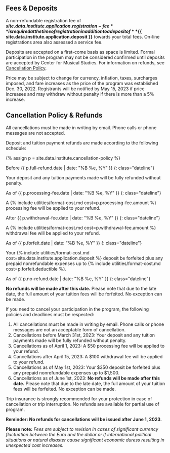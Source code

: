 ## Fees & Deposits
 
A non-refundable registration fee of **${{ site.data.institute.application.registration-fee }}**
is required at the time of registration in addition to a deposit of
**${{ site.data.institute.application.deposit }}** towards your total fees. On-line
registrations area also assessed a service fee.
 
Deposits are accepted on a first-come basis as space is limited.
Formal participation in the program may not be considered confirmed until
deposits are accepted by Center for Musical Studies. For information on
refunds, see [Cancellation Policy](#cancellation-policy--refunds).
 
Price may be subject to change for currency, inflation, taxes, surcharges
imposed, and fare increases as the price of the program was established Dec.
30, 2022. Registrants will be notified by May 15, 2023 if price increases and
may withdraw without penalty if there is more than a 5% increase.

## Cancellation Policy & Refunds

All cancellations must be made in writing by email. Phone calls or phone messages are not accepted.

Deposit and tuition payment refunds are made according to the following schedule:

{% assign p = site.data.institute.cancellation-policy %}

<div id="cancellation-schedule" markdown="1">
Before {{ p.full-refund.date | date: "%B %e, %Y" }}
{: class="dateline"}

Your deposit and any tuition payments made will be fully refunded without penalty.

As of {{ p.processing-fee.date | date: "%B %e, %Y" }}
{: class="dateline"}

A {% include utilities/format-cost.md cost=p.processing-fee.amount %} processing fee will be applied to your refund.

After {{ p.withdrawal-fee.date | date: "%B %e, %Y" }}
{: class="dateline"}

A {% include utilities/format-cost.md cost=p.withdrawal-fee.amount %} withdrawal fee will be applied to your refund.

As of {{ p.forfeit.date | date: "%B %e, %Y" }}
{: class="dateline"}

Your {% include utilities/format-cost.md cost=site.data.institute.application.deposit %} deposit be forfeited plus any prepaid nonrefundable expenses up to {% include utilities/format-cost.md cost=p.forfeit.deductible %}.

As of {{ p.no-refund.date | date: "%B %e, %Y" }}
{: class="dateline"}

**No refunds will be made after this date.** Please note that due to the late date, the full amount of your tuition fees will be forfeited. No exception can be made.
</div>

If you need to cancel your participation in the program, the following policies and deadlines must be respected:

1. All cancellations must be made in writing by email. Phone calls or phone messages are not an acceptable form of cancellation. 
2. Cancellations before March 31st, 2023: Your deposit and any tuition payments made will be fully refunded without penalty.
3. Cancellations as of April 1, 2023: A $50 processing fee will be applied to your refund. 
4. Cancellations after April 15, 2023: A $100 withdrawal fee will be applied to your refund. 
5. Cancellations as of May 1st, 2023: Your $350 deposit be forfeited plus any prepaid nonrefundable expenses up to $1,500. 
6. Cancellations as of June 1st, 2023: **No refunds will be made after this date.** Please note that due to the late date, the full amount of your tuition fees will be forfeited. No exception can be made.

Trip insurance is strongly recommended for your protection in case of cancellation or trip interruption. No refunds are available for partial use of program.

**Reminder: No refunds for cancellations will be issued after June 1, 2023.**

**Please note:** *Fees are subject to revision in cases of significant currency fluctuation between the Euro and the dollar or if international political situations or natural disaster cause significant economic duress resulting in unexpected cost increases.*
